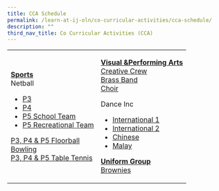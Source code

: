 ```yaml
---
title: CCA Schedule
permalink: /learn-at-ij-oln/co-curricular-activities/cca-schedule/
description: ""
third_nav_title: Co Curricular Activities (CCA)
---
```

<table>
<tbody>
<tr>
<td>
<p><strong><u>Sports<br /></u></strong>Netball</p>
<ul>
<li><a href="/files/2023CCASchedules/T1%20-%20P3%20Netball.pdf" target="_blank" rel="noopener">P3</a></li>
<li><a href="/files/2023CCASchedules/T1%20-%20P4%20Netball.pdf" target="_blank" rel="noopener">P4</a></li>
<li><a href="/files/T4%20-%20P5%20Netball_School%20Team.pdf" target="_blank" rel="noopener">P5&nbsp;School Team</a></li>
<li><a href="/files/T4%20-%20P5%20Netball_Recreational%20Team.pdf" target="_blank" rel="noopener">P5 Recreational Team</a></li>
</ul>
<p><a href="/files/T4%20-%20Floorball.pdf" target="_blank" rel="noopener">P3, P4 &amp; P5 Floorball</a><br /><a href="/files/T4%20-%20Bowling.pdf" target="_blank" rel="noopener">Bowling</a><br /><a href="/files/T4%20-%20Table%20Tennis.pdf" target="_blank" rel="noopener">P3, P4 &amp; P5 Table Tennis</a></p>
</td>
<td>
<p><strong><u>Visual &amp;Performing Arts<br /></u></strong><a href="/files/T4%20-%20Creative%20Crew.pdf" target="_blank" rel="noopener">Creative Crew</a><br /><a href="/files/T4%20-%20Brass%20band.pdf" target="_blank" rel="noopener">Brass Band</a><br /><a href="/files/T4%20-%20Choir.pdf" target="_blank" rel="noopener">Choir</a></p>
<p>Dance Inc</p>
<ul>
<li><a href="/files/T4%20-%20Dance%20Inc%201.pdf" target="_blank" rel="noopener">International 1</a></li>
<li><a href="/files/T4%20-%20Dance%20Inc%202.pdf" target="_blank" rel="noopener">International 2</a></li>
<li><a href="/files/T4%20-%20Dance%20Inc%203.pdf" target="_blank" rel="noopener">Chinese</a></li>
<li><a href="/files/T4%20-%20Dance%20Inc%204.pdf" target="_blank" rel="noopener">Malay</a></li>
</ul>
<p><strong><u>Uniform Group<br /></u></strong><a href="/files/2023CCASchedules/T1%20-%20Bowling.pdf" target="_blank" rel="noopener">Brownies</a></p>
</td>
</tr>
</tbody>
</table>

[](/files/2023CCASchedules/T1%20-%20P3%20Netball.pdf)
